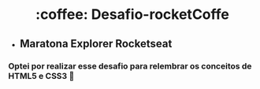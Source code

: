 <h1 align="center"> :coffee: Desafio-rocketCoffe </h1>


- ## Maratona Explorer Rocketseat 

### Optei por realizar esse desafio para relembrar os conceitos de HTML5 e CSS3 :rocket:
